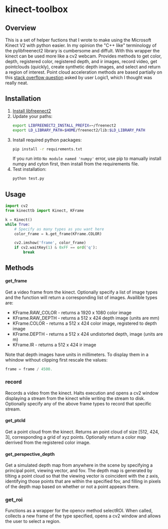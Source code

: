 # kinect-toolbox
## Overview
This is a set of helper fuctions that I wrote to make using the Microsoft Kinect V2 with python easier. In my opinion the "C++ like" terminology of the pylibfreenect2 library is cumbersome and diffult. With this wrapper the kinect can be used more like a cv2 webcam. Provides methods to get color, depth, registered color, registered depth, and ir images, record video, get pointclouds (quickly), create synthetic depth images, and select and return a region of interest. Point cloud acceleration methods are based partially on this [stack overflow question](https://stackoverflow.com/questions/41241236/vectorizing-the-kinect-real-world-coordinate-processing-algorithm-for-speed) asked by user Logic1, which I thought was really neat.

## Installation
1) [Install libfreenect2](https://github.com/OpenKinect/libfreenect2) 
2) Update your paths:
    ```bash
    export LIBFREENECT2_INSTALL_PREFIX=~/freenect2
    export LD_LIBRARY_PATH=$HOME/freenect2/lib:$LD_LIBRARY_PATH
    ```
3) Install required python packages:
    ```bash
    pip install -r requirements.txt
    ```
    If you run into `No module named 'numpy'` error, use pip to manually install numpy and cyton first, then install from the requirements file. 
4) Test installation:
    ```bash
    python test.py
    ```

## Usage
```python
import cv2
from kinecttb import Kinect, KFrame

k = Kinect()
while True:
    # Specify as many types as you want here
    color_frame = k.get_frame(KFrame.COLOR)

    cv2.imshow('frame', color_frame)
    if cv2.waitKey(1) & 0xFF == ord('q'):
        break
```

## Methods
#### get_frame
Get a video frame from the kinect. Optionally specify a list of image types and the function will return a corresponding list of images. Availible types are: 
* KFrame.RAW_COLOR - returns a 1920 x 1080 color image
* KFrame.RAW_DEPTH - returns a 512 x 424 depth image (units are mm)
* KFrame.COLOR     - returns a 512 x 424 color image, registered to depth image
* KFrame.DEPTH     - returns a 512 x 424 undistorted depth, image (units are m)
* KFrame.IR        - returns a 512 x 424 ir image

Note that depth images have units in millimeters. To display them in a whindow without clipping first rescale the values:
```python
frame = frame / 4500.
```

### record
Records a video from the kinect. Halts execution and opens a cv2 window displaying a stream from the kinect while writing the stream to disk. Optionally specify any of the above frame types to record that specific stream.

#### get_ptcld
Get a point cloud from the kinect. Returns an point cloud of size [512, 424, 3], corresponding a grid of xyz points. Optionally return a color map derrived from the registered color image.

#### get_perspective_depth
Get a simulated depth map from anywhere in the scene by specifying a principal point, viewing vector, and fov. The depth map is generated by tilting a point cloud so that the viewing vector is coincident with the z axis, identifying those points that are within the specified fov, and filling in pixels of the depth map based on whether or not a point appears there.

### get_roi
Functions as a wrapper for the opencv method selectROI. When called, collects a new frame of the type specified, opens a cv2 window and allows the user to select a region.